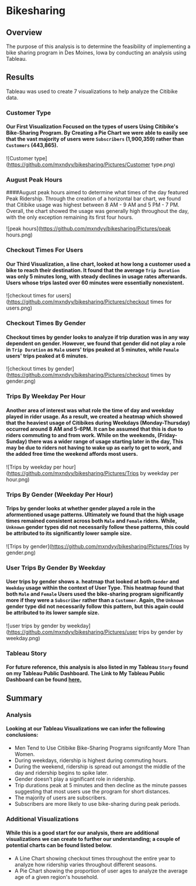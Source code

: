 # Bikesharing

## Overview

The purpose of this analysis is to determine the feasibility of implementing a bike sharing program in Des Moines, Iowa by conducting an analysis using Tableau. 


## Results

Tableau was used to create 7 visualizations to help analyze the Citibike data. 

### Customer Type
                        
#### Our First Visualization Focused on the types of users Using Citibike's Bike-Sharing Program. By Creating a Pie Chart we were able to easily see that the vast majority of users were ``Subscribers`` (1,900,359) rather than ``Customers`` (443,865). 

![Customer type](https://github.com/mxndyy/bikesharing/Pictures/Customer type.png)

### August Peak Hours

####August peak hours aimed to determine what times of the day featured Peak Ridership. Through the creation of a horizontal bar chart, we found that Citibike usage was highest between 8 AM - 9 AM and 5 PM - 7 PM. Overall, the chart showed the usage was generally high throughout the day, with the only exception remaining its first four hours. 

![peak hours](https://github.com/mxndyy/bikesharing/Pictures/peak hours.png)

### Checkout Times For Users

#### Our Third Visualization, a line chart, looked at how long a customer used a bike to reach their destination. It found that the average ``Trip Duration`` was only 5 minutes long, with steady declines in usage rates afterwards. Users whose trips lasted over 60 minutes were essentially nonexistent.

![checkout times for users](https://github.com/mxndyy/bikesharing/Pictures/checkout times for users.png)

### Checkout Times By Gender

#### Checkout times by gender looks to analyze if trip duration was in any way dependent on gender. However, we found that gender did not play a role in ``Trip Duration`` as ``Male`` users' trips peaked at 5 minutes, while ``Female`` users' trips peaked at 6 minutes. 

![checkout times by gender](https://github.com/mxndyy/bikesharing/Pictures/checkout times by gender.png)

### Trips By Weekday Per Hour

#### Another area of interest was what role the time of day and weekday played in rider usage. As a result, we created a heatmap which showed that the heaviest usage of Citibikes during Weekdays (Monday-Thursday) occurred around 8 AM and 5-6PM. It can be assumed that this is due to riders commuting to and from work. While on the weekends, (Friday-Sunday) there was a wider range of usage starting later in the day, This may be due to riders not having to wake up as early to get to work, and the added free time the weekend affords most users. 

![Trips by weekday per hour](https://github.com/mxndyy/bikesharing/Pictures/Trips by weekday per hour.png)

### Trips By Gender (Weekday Per Hour)

####  Trips by gender looks at whether gender played a role in the aformentioned usage patterns. Ultimately we found that the high usage times remained consistent across both ``Male`` and ``Female`` riders. While, ``Unknown`` gender types did not necessarily follow these patterns, this could be attributed to its significantly lower sample size. 

![Trips by gender](https://github.com/mxndyy/bikesharing/Pictures/Trips by gender.png)

### User Trips By Gender By Weekday

#### User trips by gender shows a. heatmap that looked at both ``Gender`` and ``Weekday`` usage within the context of User Type. This heatmap found that both ``Male`` and ``Female`` Users used the bike-sharing program significantly more if they were a ``Subscriber`` rather than a ``Customer``. Again, the ``Unknown`` gender type did not necessarily follow this pattern, but this again could be attributed to its lower sample size. 

![user trips by gender by weekday](https://github.com/mxndyy/bikesharing/Pictures/user trips by gender by weekday.png)

### Tableau Story

#### For future reference, this analysis is also listed in my Tableau ``Story`` found on my Tableau Public Dashboard. The Link to My Tableau Public Dashboard can be found [here.](https://public.tableau.com/app/profile/mandy.jimenez/viz/NYCCitibikes_16536982758940/Story1?publish=yes)


## Summary

### Analysis

#### Looking at our Tableau Visualizations we can infer the following conclusions: 

* Men Tend to Use Citibike Bike-Sharing Programs signifcantly More Than Women.
* During weekdays, ridership is highest during commuting hours.
* During the weekend, ridership is spread out amongst the middle of the day and ridership begins to spike later. 
* Gender doesn't play a significant role in ridership.
* Trip durations peak at 5 minutes and then decline as the minute passes suggesting that most users use the program for short distances. 
* The majority of users are subscribers.
* Subscribers are more likely to use bike-sharing during peak periods. 

### Additional Visualizations

#### While this is a good start for our analysis, there are additional visualizations we can create to further our understanding; a couple of potential charts can be found listed below. 

* A Line Chart showing checkout times throughout the entire year to analyze how ridership varies throughout different seasons.
* A Pie Chart showing the proportion of user ages to analyze the average age of a given region's household. 
